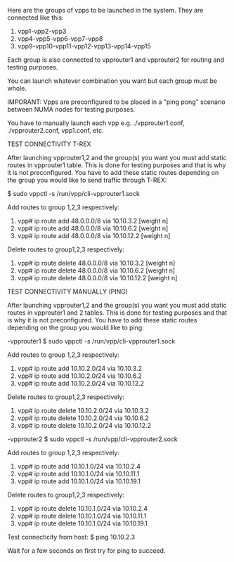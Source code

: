 Here are the groups of vpps to be launched in the system. They are connected 
like this:

1. vpp1-vpp2-vpp3
2. vpp4-vpp5-vpp6-vpp7-vpp8
3. vpp9-vpp10-vpp11-vpp12-vpp13-vpp14-vpp15

Each group is also connected to vpprouter1 and vpprouter2 for routing and
testing purposes.

You can launch whatever combination you want but each group must be whole. 

IMPORANT: Vpps are preconfigured to be placed in a "ping pong" scenario between
NUMA nodes for testing purposes.

You have to manually launch each vpp e.g. ./vpprouter1.conf, ./vpprouter2.conf,
vpp1.conf, etc. 



TEST CONNECTIVITY T-REX

After launching vpprouter1,2 and the group(s) you want you must add static
routes in vpprouter1 table. This is done for testing purposes and that is why it
is not preconfigured. You have to add these static routes depending on the group
you would like to send traffic through T-REX:

$ sudo vppctl -s /run/vpp/cli-vpprouter1.sock 
 
Add routes to group 1,2,3 respectively:
1. vpp# ip route add 48.0.0.0/8 via 10.10.3.2 [weight n]
2. vpp# ip route add 48.0.0.0/8 via 10.10.6.2 [weight n]
3. vpp# ip route add 48.0.0.0/8 via 10.10.12.2 [weight n]

Delete routes to group1,2,3 respectively:
1. vpp# ip route delete 48.0.0.0/8 via 10.10.3.2 [weight n]
2. vpp# ip route delete 48.0.0.0/8 via 10.10.6.2 [weight n]
3. vpp# ip route delete 48.0.0.0/8 via 10.10.12.2 [weight n]



TEST CONNECTIVITY MANUALLY (PING)

After launching vpprouter1,2 and the group(s) you want you must add static
routes in vpprouter1 and 2 tables. This is done for testing purposes and that is
why it is not preconfigured. You have to add these static routes depending on
the group you would like to ping:

-vpprouter1
$ sudo vppctl -s /run/vpp/cli-vpprouter1.sock 

Add routes to group 1,2,3 respectively:
1. vpp# ip route add 10.10.2.0/24 via 10.10.3.2
2. vpp# ip route add 10.10.2.0/24 via 10.10.6.2
3. vpp# ip route add 10.10.2.0/24 via 10.10.12.2

Delete routes to group1,2,3 respectively:
1. vpp# ip route delete 10.10.2.0/24 via 10.10.3.2
2. vpp# ip route delete 10.10.2.0/24 via 10.10.6.2
3. vpp# ip route delete 10.10.2.0/24 via 10.10.12.2

-vpprouter2
$ sudo vppctl -s /run/vpp/cli-vpprouter2.sock 

Add routes to group 1,2,3 respectively:
1. vpp# ip route add 10.10.1.0/24 via 10.10.2.4
2. vpp# ip route add 10.10.1.0/24 via 10.10.11.1
3. vpp# ip route add 10.10.1.0/24 via 10.10.19.1

Delete routes to group1,2,3 respectively:
1. vpp# ip route delete 10.10.1.0/24 via 10.10.2.4
2. vpp# ip route delete 10.10.1.0/24 via 10.10.11.1
3. vpp# ip route delete 10.10.1.0/24 via 10.10.19.1

Test connecticity from host:
$ ping 10.10.2.3

Wait for a few seconds on first try for ping to succeed.
